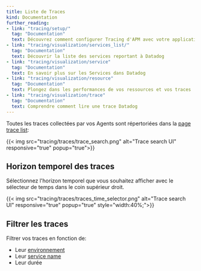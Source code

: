 ```yaml
---
title: Liste de Traces
kind: Documentation
further_reading:
- link: "tracing/setup/"
  tag: "Documentation"
  text: Découvrez comment configurer Tracing d'APM avec votre application
- link: "tracing/visualization/services_list/"
  tag: "Documentation"
  text: Découvrir la liste des services reportant à Datadog
- link: "tracing/visualization/service"
  tag: "Documentation"
  text: En savoir plus sur les Services dans Datadog
- link: "tracing/visualization/resource"
  tag: "Documentation"
  text: Plongez dans les performances de vos ressources et vos traces
- link: "tracing/visualization/trace"
  tag: "Documentation"
  text: Comprendre comment lire une trace Datadog
---
```


Toutes les traces collectées par vos Agents sont répertoriées dans la [page trace list][1]:

{{< img src="tracing/traces/trace_search.png" alt="Trace search UI" responsive="true" popup="true">}}

## Horizon temporel des traces

Sélectionnez l'horizon temporel que vous souhaitez afficher avec le sélecteur de temps dans le coin supérieur droit.

{{< img src="tracing/traces/traces_time_selector.png" alt="Trace search UI" responsive="true" popup="true" style="width:40%;">}}

## Filtrer les traces

Filtrer vos traces en fonction de:

* Leur [environnement][2]
* Leur [service name][3]
* Leur durée

[1]: https://app.datadoghq.com/apm/search
[2]: /tracing/setup/first_class_dimensions#environment
[3]: /tracing/visualization/services_list/
